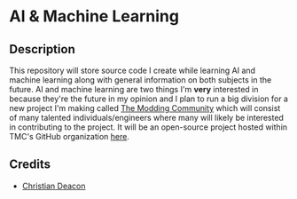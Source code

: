 # AI & Machine Learning
## Description
This repository will store source code I create while learning AI and machine learning along with general information on both subjects in the future. AI and machine learning are two things I'm **very** interested in because they're the future in my opinion and I plan to run a big division for a new project I'm making called [The Modding Community](https://moddingcommunity.com/forums/topic/7-our-vision-goals-partner-proposal/#comment-7) which will consist of many talented individuals/engineers where many will likely be interested in contributing to the project. It will be an open-source project hosted within TMC's GitHub organization [here](https://github.com/modcommunity).

## Credits
* [Christian Deacon](https://github.com/gamemann)
